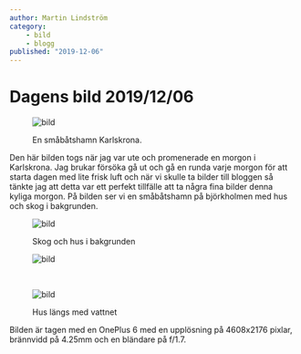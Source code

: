 ```yaml
---
author: Martin Lindström
category:
    - bild
    - blogg
published: "2019-12-06"
---
```

Dagens bild 2019/12/06
==================================

<figure class="figure">
    <img src="image/bloggbild1.jpg?w=1200&sharpen&q=80" alt="bild">
    <figcaption>
        <p>En småbåtshamn Karlskrona.</p>
    </figcaption>
</figure>

<!--more-->

Den här bilden togs när jag var ute och promenerade en morgon i Karlskrona. Jag brukar försöka gå ut och gå en runda varje morgon för att starta dagen med lite frisk luft och när vi skulle ta bilder till bloggen så tänkte jag att detta var ett perfekt tillfälle att ta några fina bilder denna kyliga morgon. På bilden ser vi en småbåtshamn på björkholmen med hus och skog i bakgrunden.

<figure class="figure left w50">
    <img src="image/bloggbild1.jpg?w=300&crop=1200,900,1800,center&sharpen&q=100" alt="bild">
    <figcaption>
    <p>Skog och hus i bakgrunden</p>
    </figcaption>
</figure>


<figure class="figure center">
    <img src="image/bloggbild1.jpg?w=1200&a=20,0,20,0&sharpen&q=100" alt="bild">
</figure>

<br>

<div style="overflow: hidden;" markdown="1">
<figure class="figure right w33">
    <img src="image/bloggbild1.jpg?w=300&crop=600,1100,left,center&sharpen&q=100" alt="bild">
    <figcaption>
    <p>Hus längs med vattnet</p>
    </figcaption>
</figure>
Bilden är tagen med en OnePlus 6 med en upplösning på 4608x2176 pixlar, brännvidd på 4.25mm och en bländare på f/1.7.
</div>
